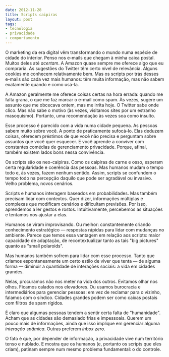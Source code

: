 ```yaml
---
date: 2012-11-28
title: Scripts caipiras
layout: post
tags: 
- tecnologia
- privacidade
- comportamento
---
```


O marketing da era digital vêm transformando o mundo numa espécie de cidade do interior. Penso nos e-mails que chegam à minha caixa postal. Muitos deles até *acertam*. A Amazon quase sempre me oferece algo que eu compraria. As sugestões do Twitter têm certo nível de relevância. Alguns cookies me conhecem relativamente bem. Mas os scripts por trás desses e-mails são cada vez mais humanos: têm muita informação, mas não sabem exatamente quando e como usá-la.

A Amazon geralmente me oferece coisas certas na hora errada: quando me falta grana, o que me faz marcar o e-mail como spam. Às vezes, sugere um assunto que me obcecava ontem, mas me irrita hoje. O Twitter sabe onde clico. Mas não sabe o motivo (às vezes, visitamos sites por um estranho masoquismo). Portanto, uma recomendação às vezes soa como insulto.

Esse processo é parecido com a vida numa cidade pequena. As pessoas sabem muito sobre você. A ponto de praticamente sufocá-lo. Elas deduzem coisas, oferecem préstimos de que você não precisa e perguntam sobre assuntos que você quer esquecer. E você aprende a conviver com constantes comédias de gerenciamento privacidade. Porque, afinal, também existem lados bons nessa convivência.

Os scripts são os neo-caipiras. Como os caipiras de carne e osso, esperam certa regularidade e coerência das pessoas. Mas humanos mudam o tempo todo e, às vezes, fazem nenhum sentido. Assim, scripts se confundem o tempo todo na percepção daquilo que pode ser agradável ou invasivo. Velho problema, novos cenários.

Scripts e humanos interagem baseados em probabilidades. Mas também precisam lidar com contextos. Quer dizer, informações múltiplas e complexas que modificam cenários e dificultam previsões. Por isso, aprendemos a ler gestos e rostos. Intuitivamente, percebemos as situações e tentamos nos ajustar a elas.

Humanos se viram improvisando. Ou melhor: constantemente criando conhecimento estratégico — respostas rápidas para lidar com mudanças no ambiente. Parece que temos essa vantagem em relação aos scripts: maior capacidade de adaptação, de recontextualizar tanto as tais "big pictures" quanto as "small polaroids".

Mas humanos também sofrem para lidar com esse processo. Tanto que criamos espontaneamente um certo estilo de viver que tenta — de alguma forma — diminuir a quantidade de interações sociais: a vida em cidades grandes.

Nelas, procuramos não nos meter na vida dos outros. Evitamos olhar nos olhos. Ficamos calados nos elevadores. Ou usamos burocracia e intermediários para gerenciar pessoas: em vez de reclamar para o vizinho, falamos com o síndico. Cidades grandes podem ser como caixas postais com filtros de spam rígidos.

É claro que algumas pessoas tendem a sentir certa falta de "humanidade". Acham que as cidades são demasiado frias e impessoais. Querem um pouco mais de informações, ainda que isso implique em gerenciar alguma *interação spâmica*. Outras preferem *inbox zero*.

O fato é que, por depender de informação, a privacidade vive num território tenso e nublado. E mostra que os humanos (e, portanto os scripts que eles criam), patinam sempre num mesmo problema fundamental: o do controle.